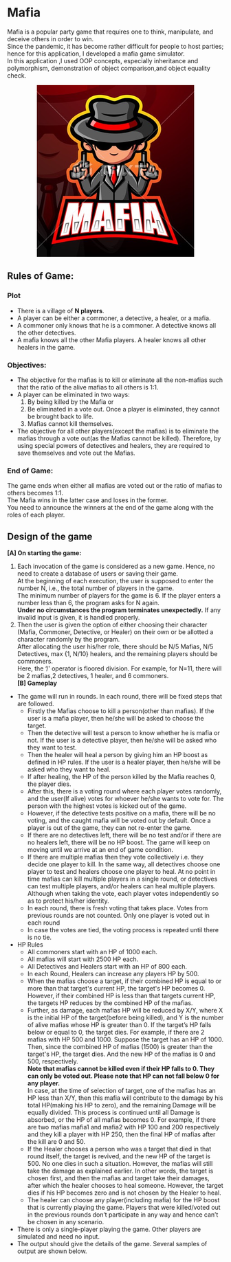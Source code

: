 # Mafia
Mafia is a popular party game that requires one to think, manipulate, and deceive others in
order to win.\
Since the pandemic, it has become rather difficult for people to host parties; hence
for this application, I developed a mafia game simulator.\
In  this application ,I used OOP concepts, especially inheritance and polymorphism, demonstration of object
comparison,and object equality check.


<p align="center">
  <img src="https://github.com/ashcode028/Mafia/blob/89ce38530f345ac8ee612669ba1d1893f54c2bbb/logo.jpg"/>
</p>

## Rules of Game:
### Plot
  - There is a village of __N players__. 
  - A player can be either a commoner, a detective, a healer,
or a mafia. 
  - A commoner only knows that he is a commoner. A detective knows all the other
detectives. 
  - A mafia knows all the other Mafia players. A healer knows all other healers in the
game.
### Objectives: 
- The objective for the mafias is to kill or eliminate all the non-mafias such that the
ratio of the alive mafias to all others is 1:1. 
- A player can be eliminated in two ways:
  1) By being killed by the Mafia or 
  2) Be eliminated in a vote out. Once a player is eliminated, they cannot be brought back to life. 
  3) Mafias cannot kill themselves.
- The objective for all other players(except the mafias) is to eliminate the mafias through a vote
out(as the Mafias cannot be killed). Therefore, by using special powers of detectives and
healers, they are required to save themselves and vote out the Mafias.
### End of Game:
The game ends when either all mafias are voted out or the ratio of mafias to others becomes
1:1.\
The Mafia wins in the latter case and loses in the former.\
You need to announce the winners at the end of the game along with the roles of each player.
## Design of the game
__[A] On starting the game:__
  1) Each invocation of the game is considered as a new game. Hence, no need to create a
database of users or saving their game.\
At the beginning of each execution, the user is supposed to enter the number N, i.e., the total number of players in the game.\
The minimum number of players for the game is 6. If the player enters a number less than 6,
the program asks for N again.\
__Under no circumstances the program terminates unexpectedly.__
If any invalid input is given, it is handled properly.
  2) Then the user is given the option of either choosing their character (Mafia, Commoner,
Detective, or Healer) on their own or be allotted a character randomly by the program.\
After allocating the user his/her role, there should be N/5 Mafias, N/5 Detectives, max {1,
N/10} healers, and the remaining players should be commoners.\
Here, the ‘/’ operator is floored division. For example, for N=11, there will be 2 mafias,2 detectives, 1 healer, and 6 commoners.\
__[B] Gameplay__
- The game will run in rounds. In each round, there will be fixed steps that are followed.
  - Firstly the Mafias choose to kill a person(other than mafias). If the user is a mafia
player, then he/she will be asked to choose the target.
  - Then the detective will test a person to know whether he is mafia or not. If the
user is a detective player, then he/she will be asked who they want to test.
  - Then the healer will heal a person by giving him an HP boost as defined in HP
rules. If the user is a healer player, then he/she will be asked who they want to
heal.
  - If after healing, the HP of the person killed by the Mafia reaches 0, the player
dies.
  - After this, there is a voting round where each player votes randomly, and the
user(If alive) votes for whoever he/she wants to vote for. The person with the
highest votes is kicked out of the game.
  - However, if the detective tests positive on a mafia, there will be no voting, and
the caught mafia will be voted out by default. Once a player is out of the game,
they can not re-enter the game.
  - If there are no detectives left, there will be no test and/or if there are no healers
left, there will be no HP boost. The game will keep on moving until we arrive at an
end of game condition.
  - If there are multiple mafias then they vote collectively i.e. they decide one player
to kill. In the same way, all detectives choose one player to test and healers
choose one player to heal. At no point in time mafias can kill multiple players in a
single round, or detectives can test multiple players, and/or healers can heal
multiple players. Although when taking the vote, each player votes independently
so as to protect his/her identity.
  - In each round, there is fresh voting that takes place. Votes from previous rounds
are not counted. Only one player is voted out in each round
  - In case the votes are tied, the voting process is repeated until there is no
tie.
- HP Rules
  - All commoners start with an HP of 1000 each.
  - All mafias will start with 2500 HP each.
  - All Detectives and Healers start with an HP of 800 each.
  - In each Round, Healers can increase any players HP by 500.
  - When the mafias choose a target, if their combined HP is equal to or more than
that target's current HP, the target's HP becomes 0. However, if their combined
HP is less than that targets current HP, the targets HP reduces by the combined
HP of the mafias.
  - Further, as damage, each mafias HP will be reduced by X/Y, where X is the initial
HP of the target(before being killed), and Y is the number of alive mafias whose
HP is greater than 0. If the target’s HP falls below or equal to 0, the target dies.
For example, if there are 2 mafias with HP 500 and 1000. Suppose the target has
an HP of 1000. Then, since the combined HP of mafias (1500) is greater than the
target's HP, the target dies. And the new HP of the mafias is 0 and 500,
respectively.\
__Note that mafias cannot be killed even if their HP falls to 0. They can only
be voted out. Please note that HP can not fall below 0 for any player.__<br/>
In case, at the time of selection of target, one of the mafias has an HP less than
X/Y, then this mafia will contribute to the damage by his total HP(making his HP
to zero), and the remaining Damage will be equally divided. This process is
continued until all Damage is absorbed, or the HP of all mafias becomes 0. For
example, if there are two mafias mafia1 and mafia2 with HP 100 and 200
respectively and they kill a player with HP 250, then the final HP of mafias after
the kill are 0 and 50.<br/>
  - If the Healer chooses a person who was a target that died in that round itself, the
target is revived, and the new HP of the target is 500. No one dies in such a
situation. However, the mafias will still take the damage as explained earlier.
In other words, the target is chosen first, and then the mafias and target take their
damages, after which the healer chooses to heal someone. However, the target
dies if his HP becomes zero and is not chosen by the Healer to heal.
  - The healer can choose any player(including mafia) for the HP boost that is
currently playing the game. Players that were killed/voted out in the previous
rounds don’t participate in any way and hence can’t be chosen in any scenario.
- There is only a single-player playing the game. Other players are simulated and need no
input.
- The output should give the details of the game. Several samples of output are shown
below.
